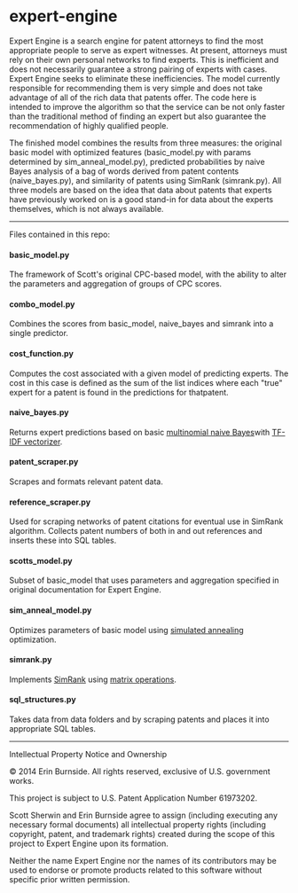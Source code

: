 expert-engine
=============

Expert Engine is a search engine for patent attorneys to find the most appropriate people to serve as expert witnesses. At present, attorneys must rely on their own personal networks to find experts. This is inefficient and does not necessarily guarantee a strong pairing of experts with cases. Expert Engine seeks to eliminate these inefficiencies. The model currently responsible for recommending them is very simple and does not take advantage of all of the rich data that patents offer. The code here is intended to improve the algorithm so that the service can be not only faster than the traditional method of finding an expert but also guarantee the recommendation of highly qualified people.

The finished model combines the results from three measures: the original basic model with optimized features (basic_model.py with params determined by sim_anneal_model.py), predicted probabilities by naive Bayes analysis of a bag of words derived from patent contents (naive_bayes.py), and similarity of patents using SimRank (simrank.py). All three models are based on the idea that data about patents that experts have previously worked on is a good stand-in for data about the experts themselves, which is not always available.

------------------------------------------------------------------------

Files contained in this repo:

#### basic_model.py
The framework of Scott's original CPC-based model, with the ability to alter the parameters and aggregation of groups of CPC scores.

#### combo_model.py
Combines the scores from basic_model, naive_bayes and simrank into a single predictor.

#### cost_function.py
Computes the cost associated with a given model of predicting experts. The cost in this case is defined as the sum of the list indices where each "true" expert for a patent is found in the predictions for thatpatent.

#### naive_bayes.py
Returns expert predictions based on basic [multinomial naive Bayes]with [TF-IDF vectorizer].

#### patent_scraper.py
Scrapes and formats relevant patent data.

#### reference_scraper.py
Used for scraping networks of patent citations for eventual use in SimRank algorithm. Collects patent numbers of both in and out references and inserts these into SQL tables.

#### scotts_model.py
Subset of basic_model that uses parameters and aggregation specified in original documentation for Expert Engine.

#### sim_anneal_model.py
Optimizes parameters of basic model using [simulated annealing] optimization.

#### simrank.py
Implements [SimRank] using [matrix operations]. 

#### sql_structures.py
Takes data from data folders and by scraping patents and places it into appropriate SQL tables.

------------------------------------------------------------------------

Intellectual Property Notice and Ownership

© 2014 Erin Burnside.  All rights reserved, exclusive of U.S. government works.

This project is subject to U.S. Patent Application Number 61973202. 

Scott Sherwin and Erin Burnside agree to assign (including executing any necessary formal documents) all intellectual property rights (including copyright, patent, and trademark rights) created during the scope of this project to Expert Engine upon its formation.

Neither the name Expert Engine nor the names of its contributors may be used to endorse or promote products related to this software without specific prior written permission.

[multinomial naive bayes]: http://scikit-learn.org/stable/modules/generated/sklearn.naive_bayes.MultinomialNB.html
[tf-idf vectorizer]: http://scikit-learn.org/stable/modules/generated/sklearn.feature_extraction.text.TfidfVectorizer.html
[simulated annealing]: http://leonidzhukov.net/hse/2013/stochmod/papers/KirkpatrickGelattVecchi83.pdf
[simrank]: http://ilpubs.stanford.edu:8090/508/1/2001-41.pdf
[matrix operations]: http://www.cse.unsw.edu.au/~zhangw/files/wwwj.pdf
